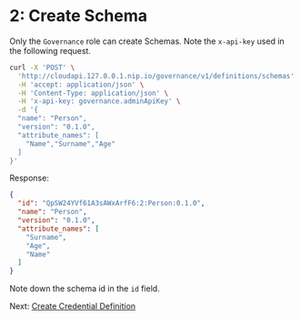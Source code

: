 # 2: Create Schema

Only the `Governance` role can create Schemas. Note the `x-api-key` used in the
following request.

```bash
curl -X 'POST' \
  'http://cloudapi.127.0.0.1.nip.io/governance/v1/definitions/schemas' \
  -H 'accept: application/json' \
  -H 'Content-Type: application/json' \
  -H 'x-api-key: governance.adminApiKey' \
  -d '{
  "name": "Person",
  "version": "0.1.0",
  "attribute_names": [
    "Name","Surname","Age"
  ]
}'
```

Response:

```json
{
  "id": "QpSW24YVf61A3sAWxArfF6:2:Person:0.1.0",
  "name": "Person",
  "version": "0.1.0",
  "attribute_names": [
    "Surname",
    "Age",
    "Name"
  ]
}
```

Note down the schema id in the `id` field.

Next: [Create Credential Definition](3.%20Create%20Credential%20Definition.md)
